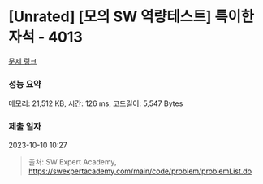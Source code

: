 # [Unrated] [모의 SW 역량테스트] 특이한 자석 - 4013 

[문제 링크](https://swexpertacademy.com/main/code/problem/problemDetail.do?contestProbId=AWIeV9sKkcoDFAVH) 

### 성능 요약

메모리: 21,512 KB, 시간: 126 ms, 코드길이: 5,547 Bytes

### 제출 일자

2023-10-10 10:27



> 출처: SW Expert Academy, https://swexpertacademy.com/main/code/problem/problemList.do